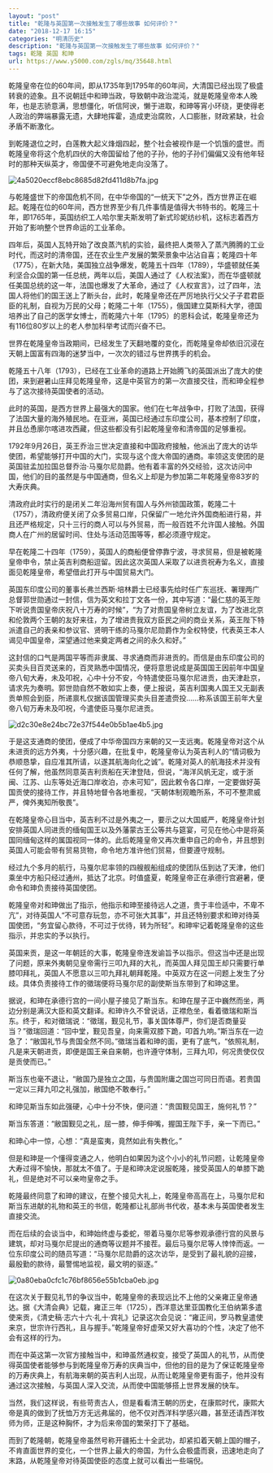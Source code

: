 ```yaml
---
layout: "post"
title: "乾隆与英国第一次接触发生了哪些故事 如何评价？"
date: "2018-12-17 16:15"
categories: "明清历史"
description: "乾隆与英国第一次接触发生了哪些故事 如何评价？"
tags: 乾隆 英国 和珅
url: https://www.y5000.com/zgls/mq/35648.html
---
```






乾隆皇帝在位的60年间，即从1735年到1795年的60年间，大清国已经出现了极盛转衰的迹象。且不说朝廷中和珅当政，导致朝中政治混沌，就是乾隆皇帝本人晚年，也是志骄意满，思想僵化，听信阿谀，懒于进取，和珅等宵小环绕，更使得老人政治的弊端暴露无遗，大肆地挥霍，造成吏治腐败，人口膨胀，财政紧缺，社会矛盾不断激化。

到乾隆退位之时，白莲教大起义烽烟四起，整个社会被视作是一个饥饿的盛世。而乾隆皇帝将这个危机四伏的大帝国留给了他的子孙，他的子孙们偏偏又没有他年轻时的那种天纵英才，帝国便不可避免地走向没落了。

![4a5020eccf8ebc8685d82fd411d8b7fa.jpg](https://img.y5000.com/uploads/allimg/181024/4a5020eccf8ebc8685d82fd411d8b7fa.jpg)

与乾隆盛世下的帝国危机不同，在中华帝国的“一统天下”之外，西方世界正在崛起。乾隆在位的60年间，西方世界至少有几件事情是值得大书特书的。乾隆三十年，即1765年，英国纺织工人哈尔里夫斯发明了新式珍妮纺纱机，这标志着西方开始了影响整个世界命运的工业革命。

四年后，英国人瓦特开始了改良蒸汽机的实验，最终把人类带入了蒸汽腾腾的工业时代，而这时的清帝国，还在农业生产发展的繁荣景象中沾沾自喜；乾隆四十年（1775），在新大陆，美国独立战争爆发，乾隆五十四年（1789），华盛顿就任美利坚合众国的第一任总统，两年以后，美国人通过了《人权法案》，而在华盛顿就任美国总统的这一年，法国也爆发了大革命，通过了《人权宣言》，过了四年，法国人将他们的国王送上了断头台，此时，乾隆皇帝还在严厉地执行父父子子君君臣臣的礼制，自视为万民的父母；乾隆二十年（1755），俄国建立莫斯科大学，德国培养出了自己的医学女博士，而乾隆六十年（1795）的恩科会试，乾隆皇帝还为有116位80岁以上的老人参加科举考试而兴奋不已。

世界在乾隆皇帝当政期间，已经发生了天翻地覆的变化，而乾隆皇帝却依旧沉浸在天朝上国富有四海的迷梦当中，一次次的错过与世界携手的机会。

乾隆五十八年（1793），已经在工业革命的道路上开始腾飞的英国派出了庞大的使团，来到避暑山庄拜见乾隆皇帝，这是中英官方的第一次直接交往，而和珅全程参与了这次接待英国使者的活动。

此时的英国，是西方世界上最强大的国家。他们在七年战争中，打败了法国，获得了法国大量的海外殖民地。在亚洲，英国已经通过东印度公司，基本控制了印度，并且怂恿廓尔喀进攻西藏，但这些都没有引起乾隆皇帝和清帝国的足够重视。

1792年9月26日，英王乔治三世决定直接和中国政府接触，他派出了庞大的访华使团，希望能够打开中国的大门，实现与这个庞大帝国的通商。率领这支使团的是英国驻孟加拉国总督乔治·马戛尔尼勋爵。他有着丰富的外交经验，这次访问中国，他们的目的虽然是与中国通商，但名义上却是为参加第二年乾隆皇帝83岁的大寿庆典。

清政府此时实行的是闭关二年沿海州贸有国人与外州锁国政策，乾隆二十（1757），清政府便关闭了众多贸易口岸，只保留广一地允许外国商船进行易，并且还严格规定，只十三行的商人可以与外贸易，而一般百姓不允许国人接触。外国商人在广州的居留时间、住处与活动范围等等，都必须遵守规定。

早在乾隆二十四年（1759），英国人的商船便曾停靠宁波，寻求贸易，但是被乾隆皇帝申令，禁止英吉利商船逗留。因此这次英国人采取了以进贡祝寿为名义，直接面见乾隆皇帝，希望借此打开与中国贸易大门。

英国东印度公司的董事长弗兰西斯·培林爵士已经事先给时任广东巡抚、署理两广总督郭世勋通过一封信，信为英文和拉丁文各一份，其中写道：“最仁慈的英王陛下听说贵国皇帝庆祝八十万寿的时候”，“为了对贵国皇帝树立友谊，为了改进北京和伦敦两个王朝的友好来往，为了增进贵我双方臣民之间的商业关系，英王陛下特派遣自己的表亲和参议官、贤明干练的马戛尔尼勋爵作为全权特使，代表英王本人谒见中国皇帝，深望通过他来奠定两者之间的永久和好。”

这封信的口气是两国平等而非隶属、寻求通商而非进贡的。而信是由东印度公司的买卖头目百灵送来的，百灵熟悉中国情况，便将意思说成是英国国王因前年中国皇帝八旬大寿，未及叩祝，心中十分不安，今特遣使臣马戛尔尼进贡，由天津赴京，请求先为奏明。郭世勋自然不敢如实上奏，便上报说，英吉利国夷人国王又无副表贡单照会到臣，所递禀札仅据该国管理买卖头目差遣赍投……称系该国王前年大皇帝八旬万寿未及叩祝，今遣使臣马戛尔尼进贡。

![d2c30e8e24bc72e37f544e0b5b1ae4b5.jpg](https://img.y5000.com/uploads/allimg/181024/d2c30e8e24bc72e37f544e0b5b1ae4b5.jpg)

于是这支通商的使团，便成了中华帝国四方来朝的又一支远夷。乾隆皇帝对这个从未进贡的远方外夷，十分感兴趣，在批复中，乾隆皇帝认为英吉利人的“情词极为恭顺恳挚，自应准其所请，以遂其航海向化之诚”。乾隆对英人的航海技术并没有任何了解，他虽然同意英吉利贡船在天津登陆，但说，“海洋风帆无定，或于浙闽、江苏、山东等处近海口岸收泊，亦未可知”，因此敕令各口岸，一定要做好英国贡使的接待工作，并且特地督令各地重视，“天朝体制观瞻所系，不可不整肃威严，俾外夷知所敬畏”。

在乾隆皇帝心目当中，英吉利不过是外夷之一，要示之以大国威严，乾隆皇帝计划安排英国人同进贡的缅甸国王以及外藩蒙古王公等共与筵宴，可见在他心中是将英国同缅甸这样的属国视同一体的。此后乾隆皇帝又再次重申自己的命令，并且想到英国人可能会带有贸易货物，命令地方准许他们贸易，但要遵守规制。

经过九个多月的航行，马戛尔尼率领的四艘舰船组成的使团队伍到达了天津，他们乘坐中方船只经过通州，抵达了北京。时值盛夏，乾隆皇帝正在承德行宫避暑，便命令和珅负责接待英国使团。

乾隆皇帝对和珅做出了指示，他指示和珅至接待远人之道，贵于丰俭适中，不卑不亢”，对待英国人“不可意存玩忽，亦不可张大其事”，并且还特别要求和珅对待英国使团，“务宜留心款待，不可过于优待，转为所轻”。和珅牢记着乾隆皇帝的这些指示，并忠实的予以执行。

英国来贡，是这一年朝廷的大事，乾隆皇帝连发谕旨予以指示。但这当中还是出现了问题，原来外夷朝见皇帝需行三叩九拜的大礼，而英国人拜见国王却只需要行单膝叩拜礼，英国人不愿意以三叩九拜礼朝拜乾隆。中英双方在这一问题上发生了分歧。具体负责接待工作的徵瑞便将马戛尔尼的副使斯当东带到了和珅这里。

据说，和珅在承德行宫的一间小屋子接见了斯当东。和珅在屋子正中巍然而坐，两边分别是满汉大臣和英文翻译。和珅许久不曾说话，正襟危坐，看着徵瑞和斯当东。终于，和对徵瑞说：“徵瑞，觐见礼节，事关国体尊严，你们是否商量妥当？”徵瑞回道：“回中堂，觐见吾皇，向来需双膝下跪，叩首九响。”斯当东在一边急了：“敝国礼节与贵国全然不同。”徵瑞当着和珅的面，更有了底气，“依照礼制，凡是来天朝进贡，即便是国王亲自来朝，也许遵守体制，三拜九叩，何况贵使仅仅是贡使而已。”

斯当东也毫不退让，“敝国乃是独立之国，与贵国附庸之国岂可同日而语。若贵国一定以三拜九叩之礼强加，敝国绝不敢奉行。”

和珅见斯当东如此强硬，心中十分不快，便问道：“贵国觐见国王，施何礼节？”

斯当东答道：“敝国觐见之礼，屈一膝，伸手伸嘴，握国王陛下手，亲一下而已。”

和珅心中一惊，心想：“真是蛮夷，竟然如此有失教化。”

但是和珅是一个懂得变通之人，他明白如果因为这个小小的礼节问题，让乾隆皇帝大寿过得不愉快，那就太不值了。于是和珅决定说服乾隆，接受英国人的单膝下跪礼，但是绝对不可以亲吻皇帝之手。

乾隆最终同意了和珅的建议，在整个接见大礼上，乾隆皇帝高高在上，马戛尔尼和斯当东进献的礼物和英王的书信，乾隆都让礼部尚书代收，基本未与英国使者发生直接交流。

而在后续的会谈当中，和珅始终虚与委蛇，带着马戛尔尼等参观承德行宫的风景与建筑，却对马戛尔尼提出的通商等议题并不接茬。最后马戛尔尼等人悻悻而返。一位东印度公司的随员写道：“马戛尔尼勋爵的这次访华，是受到了最礼貌的迎接，最殷勤的款待，最警惕地监视，最文明的驱逐。”

![0a80eba0cfc1c76bf8656e55b1cba0eb.jpg](https://img.y5000.com/uploads/allimg/181024/0a80eba0cfc1c76bf8656e55b1cba0eb.jpg)

在这次关于觐见礼节的争议当中，乾隆皇帝的表现远比不上他的父亲雍正皇帝通达。据《大清会典》记载，雍正三年（1725），西洋意达里亚国教化王伯纳第多遣使来贡，《清史稿·志六十六·礼十·宾礼》记录这次会见说：“雍正间，罗马教皇遣使来京，世宗许行西礼，且与握手。”乾隆皇帝好虚荣又好大喜功的个性，决定了他不会有这样的行为。

而在中英这第一次官方接触当中，和珅虽然通权变，接受了英国人的礼节，从而使得英国使者能够参与到乾隆皇帝万寿的庆典当中，但他的目的是为了保证乾隆皇帝的万寿庆典上，有航海来朝的英吉利人出现，从而让乾隆皇帝更有面子，他并没有通过这次接触，与英国人深入交流，从而使中国能够搭上世界发展的快车。

当然，我们这样说，有些苛责古人，但是看看清王朝的历史，在康熙时代，康熙大帝是真的做到了抚恤万方无远弗届的，他不仅对西洋科学感兴趣，甚至还请西洋牧师为师，正是这种胸怀，才为后来帝国的繁荣打下了基础。

而到了乾隆朝，乾隆皇帝虽然号称开疆拓土十全武功，却紧扣着天朝上国的帽子，不肯直面世界的变化，一个世界上最大的帝国，为什么会极盛而衰，迅速地走向了末路，从乾隆皇帝对待英国使臣的态度上就可以看出一些端倪。
